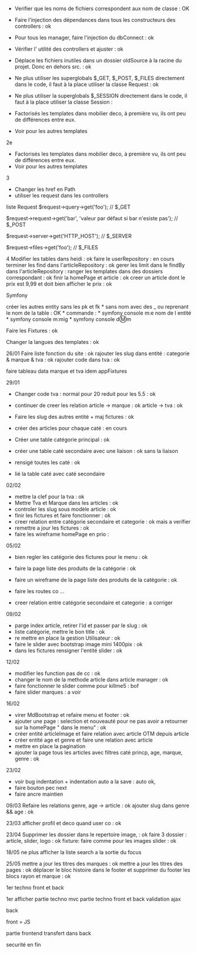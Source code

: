 - Verifier que les noms de fichiers correspondent aux nom de classe : OK
- Faire l'injection des dépendances dans tous les constructeurs des controllers : ok
- Pour tous les manager, faire l'injection du dbConnect : ok
- Vérifier l' utilité des controllers et ajuster : ok

- Déplace les fichiers inutiles dans un dossier oldSource à la racine du projet. Donc en dehors src. : ok
- Ne plus utiliser les superglobals $_GET, $_POST, $_FILES directement dans le code, il faut à la place utiliser la classe Request : ok
- Ne plus utiliser la superglobals $_SESSION directement dans le code, il faut à la place utiliser la classe Session : 
- Factorisés les templates dans mobilier deco, à première vu, ils ont peu de différences entre eux.
- Voir pour les autres templates


2e 

- Factorisés les templates dans mobilier deco, à première vu, ils ont peu de différences entre eux.
- Voir pour les autres templates


3

- Changer les href en Path
- utiliser les request dans les controllers

liste Request
$request->query->get('foo'); // $_GET

$request->request->get('bar', 'valeur par défaut si bar n'esiste pas'); // $_POST

$request->server->get('HTTP_HOST'); // $_SERVER

$request->files->get('foo'); // $_FILES


4
Modifier les tables dans heidi : ok
faire le userRepository : en cours
terminer les find dans l'articleRepository : ok
gerer les limit dans le findBy dans l'articleRepository : 
ranger les templates dans des dossiers correspondant : ok
finir la homePage et article : ok
creer un article dont le prix est 9,99 et doit bien afficher le prix : ok


Symfony

créer les autres entity sans les pk et fk
    * sans nom avec des _ ou reprenant le nom de la table  :  OK
    * commande :
        * symfony console m:e nom de l entité
        * symfony console m:mig
        * symfony console d:m:m 

Faire les Fixtures : ok

Changer la langues des templates : ok


26/01
Faire liste fonction du site : ok
rajouter les slug dans entité : categorie & marque & tva : ok
rajouter code dans tva : ok

faire tableau data marque et tva idem appFixtures


29/01
* Changer code tva : normal pour 20 reduit pour les 5.5 : ok
* continuer de creer les relation article -> marque : ok
                                article -> tva : ok

* Faire les slug des autres entité + maj fictures : ok
* créer des articles pour chaque caté : en cours
* Créer une table catégorie principal : ok
* créer une table caté secondaire avec une liaison : ok sans la liaison
* rensigé toutes les caté : ok 
* lié la table caté avec caté secondaire



02/02
* mettre la clef pour la tva : ok
* Mettre Tva et Marque dans les articles : ok
* controler les slug sous modèle article : ok
* finir les fictures et faire fonctionner : ok
* creer relation entre catégorie secondaire et categorie : ok mais a verifier
* remettre a jour les fictures : ok
* faire les wireframe homePage en prio :


05/02
* bien regler les catégorie des fictures pour le menu : ok
* faire la page liste des produits de la catégorie : ok
* faire un wireframe de la page liste des produits de la catégorie : ok

* faire les routes co ...
* creer relation entre catégorie secondaire et categorie : a corriger


09/02
* parge index article, retirer l'id et passer par le slug : ok
* liste catégorie, mettre le bon title : ok
* re mettre en place la gestion Utilisateur : ok 
* faire le slider avec bootstrap image mini 1400pix : ok
* dans les fictures rensigner l'entité slider : ok


12/02

* modifier les function pas de cc : ok
* changer le nom de la methode article dans article manager : ok
* faire fonctionner le slider comme pour killme5 : bof
* faire slider marques : a voir

16/02 

* virer MdBootstrap et refaire menu et footer : ok
* ajouter une page : selection et nouveauté pour ne pas avoir a retourner 
                    sur la homePage " dans le menu" : ok
* créer entité articleImage et faire relation avec article OTM depuis article
* créer entité age et genre et faire une relation avec article
* mettre en place la pagination
* ajouter la page tous les articles avec filtres caté princp, age, marque, genre : ok

23/02

* voir bug indentation + indentation auto a la save : auto ok, 
* faire bouton pec next
* faire ancre maintien 


09/03
Refaire les relations genre, age -> article : ok
ajouter slug dans genre && age : ok

23/03
afficher profil et deco quand user co : ok



23/04
Supprimer les dossier dans le repertoire image,  : ok
faire 3 dossier : article, slider, logo : ok
fixture:  faire comme pour les images slider : ok


18/05
ne plus afficher la liste search a la sortie du focus

25/05
mettre a jour les titres des marques : ok
mettre a jour les titres des pages : ok
déplacer le bloc histoire dans le footer et supprimer du footer les blocs rayon et marque : ok


1er
techno front et back

1er afficher partie techno
mvc partie techno
front et back
validation ajax

back


front = JS

partie frontend transfert dans back

securité en fin
